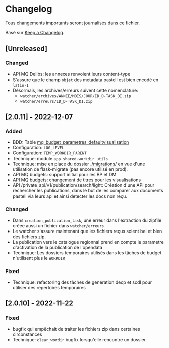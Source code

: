 # Changelog

Tous changements importants seront journalisés dans ce fichier.

Basé sur [Keep a Changelog](https://keepachangelog.com/en/1.0.0/).

## [Unreleased]

### Changed

- API MQ Delibs: les annexes renvoient leurs content-type
- S'assure que le champ `objet` des metadata pastell est bien encodé en `latin-1`
- Désormais, les archives/erreurs suivent cette nomenclature:
  - `watcher/archives/ANNEE/MOIS/JOUR/ID_D-TASK_DI.zip`
  - `watcher/erreurs/ID_D-TASK_DI.zip`

## [2.0.11] - 2022-12-07

### Added 

- BDD: Table [mq_budget_parametres_defaultvisualisation](./app/migrate/0005_create_table.sql)
- Configuration: `LOG_LEVEL`
- Configuration: `TEMP_WORKDIR_PARENT`
- Technique: module `app.shared.workdir_utils`
- Technique: mise en place du dossier [./migrations/](./migrations/) en vue d'une utilisation de flask-migrate (pas encore utilisé en prod).
- API MQ budgets: support initial pour les BP et DM
- API MQ budgets: changement de titres pour les visualisations
- API /private_api/v1/publication/search/light: Création d'une API pour rechercher les publications, dans le but de les comparer aux documents pastell via leurs api et ainsi detecter les docs non reçu.

### Changed

- Dans `creation_publication_task`, une erreur dans l'extraction du zipfile créee aussi un fichier dans `watcher/erreurs`
- Le watcher s'assure maintenant que les fichiers reçus soient bel et bien des fichiers zip.
- La publication vers le catalogue regionnal prend en compte le parametre d'activation de la publication de l'opendata
- Technique: Les dossiers temporaires utilisés dans les tâches de budget n'utilisent plus le `WORKDIR`

### Fixed

- Technique: refactoring des tâches de generation decp et scdl pour utiliser des repertoires temporaires

## [2.0.10] - 2022-11-22

### Fixed

- bugfix qui empêchait de traiter les fichiers zip dans certaines circonstances
- Technique: `clear_wordir` bugfix lorsqu'elle rencontre un dossier.